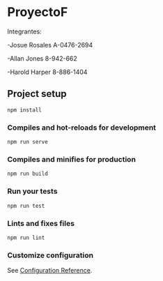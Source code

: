 # ProyectoF

Integrantes:

-Josue Rosales A-0476-2694

-Allan Jones  8-942-662

-Harold Harper 8-886-1404

## Project setup
```
npm install
```

### Compiles and hot-reloads for development
```
npm run serve
```

### Compiles and minifies for production
```
npm run build
```

### Run your tests
```
npm run test
```

### Lints and fixes files
```
npm run lint
```

### Customize configuration
See [Configuration Reference](https://cli.vuejs.org/config/).
